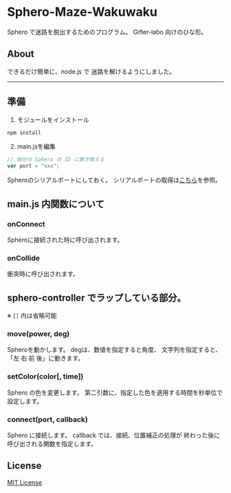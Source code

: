 # Sphero-Maze-Wakuwaku
Sphero で迷路を脱出するためのプログラム。
Gifter-labo 向けのひな形。

## About
できるだけ簡単に、node.js で
迷路を解けるようにしました。
___

## 準備

1. モジュールをインストール

```bash
npm install
```

2. main.jsを編集

```js
// 自分の Sphero の ID に置き換える
var port = "xxx";
```
Spheroのシリアルポートにしておく。
シリアルポートの取得は[こちら](https://github.com/comozilla/Sphero-wakuwaku/wiki/%E7%92%B0%E5%A2%83%E8%A8%AD%E5%AE%9A)を参照。

## main.js 内関数について

### onConnect

Spheroに接続された時に呼び出されます。

### onCollide

衝突時に呼び出されます。

## sphero-controller でラップしている部分。

※ `[]` 内は省略可能

### move(power, deg)
Spheroを動かします。
degは、数値を指定すると角度、
文字列を指定すると、「左 右 前 後」に動きます。

### setColor(color[, time])
Sphero の色を変更します。
第二引数に、指定した色を適用する時間を秒単位で設定します。

### connect(port, callback)
Sphero に接続します。
callback では、接続、位置補正の処理が
終わった後に呼び出される関数を指定します。

## License
[MIT License](http://wisdommingle.com/mit-license/)
